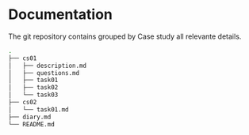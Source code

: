 # Documentation

The git repository contains grouped by Case study all relevante details.

```bash
.
├── cs01
│   ├── description.md
│   ├── questions.md
│   ├── task01
│   ├── task02
│   └── task03
├── cs02
│   └── task01.md
├── diary.md
└── README.md

```
